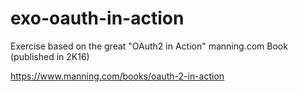 # exo-oauth-in-action
Exercise based on the great "OAuth2 in Action" manning.com Book (published in 2K16)

https://www.manning.com/books/oauth-2-in-action
